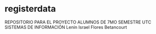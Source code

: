 # registerdata
REPOSITORIO PARA EL PROYECTO 
ALUMNOS DE 7MO SEMESTRE UTC SISTEMAS DE INFORMACIÓN
Lenin Israel Flores Betancourt